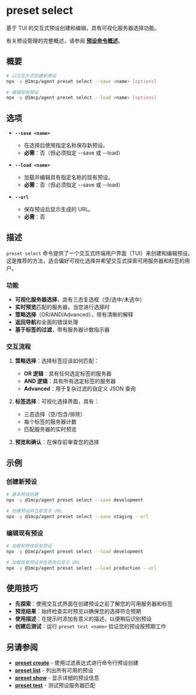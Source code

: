 # preset select

基于 TUI 的交互式预设创建和编辑，具有可视化服务器选择功能。

有关预设管理的完整概述，请参阅 **[预设命令概述](./index)**。

## 概要

```bash
# 以交互方式创建新预设
npx -y @1mcp/agent preset select --save <name> [options]

# 编辑现有预设
npx -y @1mcp/agent preset select --load <name> [options]
```

## 选项

- **`--save <name>`**
  - 在选择后使用指定名称保存新预设。
  - **必需**：否（但必须指定 --save 或 --load）

- **`--load <name>`**
  - 加载并编辑具有指定名称的现有预设。
  - **必需**：否（但必须指定 --save 或 --load）

- **`--url`**
  - 保存预设后显示生成的 URL。
  - **必需**：否

## 描述

`preset select` 命令提供了一个交互式终端用户界面（TUI）来创建和编辑预设。这是推荐的方法，适合偏好可视化选择并希望交互式探索可用服务器和标签的用户。

### 功能

- **可视化服务器选择**，具有三态复选框（空/选中/未选中）
- **实时预览**匹配的服务器，当您进行选择时
- **策略选择**（OR/AND/Advanced），带有清晰的解释
- **返回导航**和全面的错误处理
- **基于标签的过滤**，带有服务器计数指示器

### 交互流程

1. **策略选择**：选择标签应该如何匹配：
   - **OR 逻辑**：具有任何选定标签的服务器
   - **AND 逻辑**：具有所有选定标签的服务器
   - **Advanced**：用于复杂过滤的自定义 JSON 查询

2. **标签选择**：可视化选择界面，具有：
   - 三态选择（空/包含/排除）
   - 每个标签的服务器计数
   - 匹配服务器的实时预览

3. **预览和确认**：在保存前审查您的选择

## 示例

### 创建新预设

```bash
# 基本预设创建
npx -y @1mcp/agent preset select --save development

# 创建预设并立即显示 URL
npx -y @1mcp/agent preset select --save staging --url
```

### 编辑现有预设

```bash
# 加载和修改现有预设
npx -y @1mcp/agent preset select --load development

# 加载现有预设并在更改后显示 URL
npx -y @1mcp/agent preset select --load production --url
```

## 使用技巧

- **先探索**：使用交互式界面在创建预设之前了解您的可用服务器和标签
- **预览结果**：始终检查实时预览以确保您的选择符合预期
- **使用描述**：在提示时添加有意义的描述，以便稍后识别预设
- **创建后测试**：运行 `preset test <name>` 验证您的预设按预期工作

## 另请参阅

- **[preset create](./create)** - 使用过滤表达式进行命令行预设创建
- **[preset list](./list)** - 列出所有可用的预设
- **[preset show](./show)** - 显示详细的预设信息
- **[preset test](./test)** - 测试预设服务器匹配

